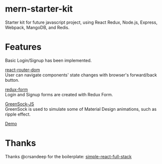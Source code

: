 # mern-starter-kit
Starter kit for future javascript project, using React Redux, Node.js, Express, Webpack, MangoDB, and Redis.

# Features
Basic Login/Signup has been implemented.

[react-router-dom](https://github.com/ReactTraining/react-router)  
User can navigate components' state changes with browser's forward/back button.

[redux-form](https://github.com/erikras/redux-form)  
Login and Signup forms are created with Redux Form.

[GreenSock-JS](https://github.com/greensock/GreenSock-JS)  
GreenSock is used to simulate some of Material Design animations, such as ripple effect.

[Demo]()

# Thanks
Thanks @crsandeep for the boilerplate: [simple-react-full-stack](https://github.com/crsandeep/simple-react-full-stack)

